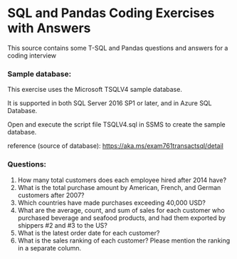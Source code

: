 # SQL and Pandas Coding Exercises with Answers
This source contains some T-SQL and Pandas questions and answers for a coding interview

### Sample database:
This exercise uses the Microsoft TSQLV4 sample database.

It is supported in both SQL Server 2016 SP1 or later, and in Azure SQL Database.

Open and execute the script file TSQLV4.sql in SSMS to create the sample database.

reference (source of database): https://aka.ms/exam761transactsql/detail

### Questions:
1. How many total customers does each employee hired after 2014 have?
2. What is the total purchase amount by American, French, and German customers after 2007?
3. Which countries have made purchases exceeding 40,000 USD?
4. What are the average, count, and sum of sales for each customer who purchased beverage and seafood products, and had them exported by shippers #2 and #3 to the US?
5. What is the latest order date for each customer?
6. What is the sales ranking of each customer? Please mention the ranking in a separate column.

